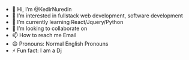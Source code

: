 - 👋 Hi, I’m @KedirNuredin
- 👀 I’m interested in fullstack web development, software development
- 🌱 I’m currently learning React/Jquery/Python
- 💞️ I’m looking to collaborate on 
- 📫 How to reach me Email
- 😄 Pronouns: Normal English Pronouns
- ⚡ Fun fact: I am a Dj

<!---
KedirNuredin/KedirNuredin is a ✨ special ✨ repository because its `README.md` (this file) appears on your GitHub profile.
You can click the Preview link to take a look at your changes.
--->
